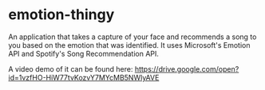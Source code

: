 # emotion-thingy

An application that takes a capture of your face and recommends a song to you based on the emotion that was identified. It uses Microsoft's Emotion API and Spotify's Song Recommendation API.

A video demo of it can be found here:
https://drive.google.com/open?id=1vzfHO-HiW77tvKozvY7MYcMB5NWlyAVE
